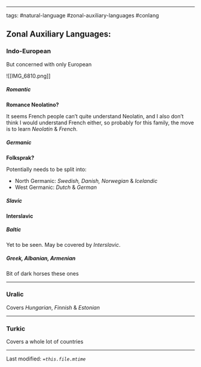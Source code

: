 
---
tags: #natural-language #zonal-auxiliary-languages #conlang

## Zonal Auxiliary Languages:

### Indo-European

But concerned with only European

![[IMG_6810.png]]

##### Romantic

**Romance Neolatino?**

It seems French people can’t quite understand Neolatin, and I also don’t think I would understand French either, so probably for this family, the move is to learn *Neolatin* & *French*.

##### Germanic

**Folksprak?**

Potentially needs to be split into:
- North Germanic: *Swedish, Danish, Norwegian* & *Icelandic*
- West Germanic: *Dutch* & *German*

##### Slavic

**Interslavic**

##### Baltic

Yet to be seen. May be covered by *Interslavic*.

##### Greek, Albanian, Armenian

Bit of dark horses these ones

---
### Uralic

Covers *Hungarian*, *Finnish* & *Estonian*

---
### Turkic

Covers a whole lot of countries

---
Last modified: *`=this.file.mtime`*